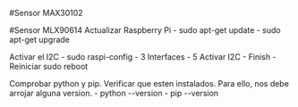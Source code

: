 #Sensor MAX30102

#Sensor MLX90614
Actualizar Raspberry Pi
	- sudo apt-get update
	- sudo apt-get upgrade

Activar el I2C
	- sudo raspi-config
	- 3 Interfaces
	- 5 Activar I2C
	- Finish
	- Reiniciar sudo reboot

Comprobar python y pip. Verificar que esten instalados. Para ello, nos debe arrojar alguna version.
	- python --version
	- pip --version
